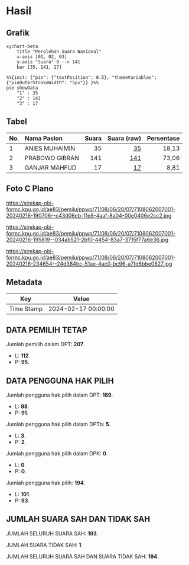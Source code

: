 # Hasil

## Grafik

```mermaid
xychart-beta
    title "Perolehan Suara Nasional"
    x-axis [01, 02, 03]
    y-axis "Suara" 0 --> 141
    bar [35, 141, 17]
```

```mermaid
%%{init: {"pie": {"textPosition": 0.5}, "themeVariables": {"pieOuterStrokeWidth": "5px"}} }%%
pie showData
    "1" : 35
    "2" : 141
    "3" : 17
```

## Tabel

| No. | Nama Paslon    | Suara | Suara (raw) | Persentase |
|:--- |:-------------- | -----:| -----------:| ----------:|
| 1   | ANIES MUHAIMIN | 35    | [35][p-1]   | 18,13      |
| 2   | PRABOWO GIBRAN | 141   | [141][p-2]  | 73,06      |
| 3   | GANJAR MAHFUD  | 17    | [17][p-3]   | 8,81       |


[p-1]: https://github.com/gigit-pemilu/pemilu-2024/blob/main/pilpres/hitung-suara/sub/71-sulawesi-utara/sub/08-bolaang-mongondow-utara/sub/06-pinogaluman/sub/2007-tombulang/sub/001-tps/sub/paslon-1.txt
[p-2]: https://github.com/gigit-pemilu/pemilu-2024/blob/main/pilpres/hitung-suara/sub/71-sulawesi-utara/sub/08-bolaang-mongondow-utara/sub/06-pinogaluman/sub/2007-tombulang/sub/001-tps/sub/paslon-2.txt
[p-3]: https://github.com/gigit-pemilu/pemilu-2024/blob/main/pilpres/hitung-suara/sub/71-sulawesi-utara/sub/08-bolaang-mongondow-utara/sub/06-pinogaluman/sub/2007-tombulang/sub/001-tps/sub/paslon-3.txt

## Foto C Plano

https://sirekap-obj-formc.kpu.go.id/ae83/pemilu/ppwp/71/08/06/20/07/7108062007001-20240216-190706--c43d06eb-11e8-4aaf-8a04-00e0406e2cc2.jpg

https://sirekap-obj-formc.kpu.go.id/ae83/pemilu/ppwp/71/08/06/20/07/7108062007001-20240216-195819--034ab521-2bf0-4454-83a7-3715f77a6e36.jpg

https://sirekap-obj-formc.kpu.go.id/ae83/pemilu/ppwp/71/08/06/20/07/7108062007001-20240216-234654--24d384bc-51ae-4ac0-bc96-a7fd6bbe0827.jpg


## Metadata

| Key        | Value               |
| ---------- | ------------------- |
| Time Stamp | 2024-02-17 00:00:00 |


## DATA PEMILIH TETAP

Jumlah pemilih dalam DPT: **207**.
 * L: **112**.
 * P: **95**.

## DATA PENGGUNA HAK PILIH

Jumlah pengguna hak pilih dalam DPT: **189**.
 * L: **98**.
 * P: **91**.

Jumlah pengguna hak pilih dalam DPTb: **5**.
 * L: **3**.
 * P: **2**.

Jumlah pengguna hak pilih dalam DPK: **0**.
 * L: **0**.
 * P: **0**.

Jumlah pengguna hak pilih: **194**.
 * L: **101**.
 * P: **93**.

## JUMLAH SUARA SAH DAN TIDAK SAH

JUMLAH SELURUH SUARA SAH: **193**.

JUMLAH SUARA TIDAK SAH: **1**.

JUMLAH SELURUH SUARA SAH DAN SUARA TIDAK SAH: **194**.


